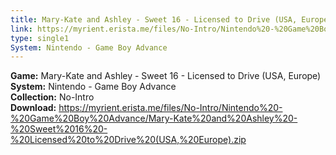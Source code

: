 ```yaml
---
title: Mary-Kate and Ashley - Sweet 16 - Licensed to Drive (USA, Europe)
link: https://myrient.erista.me/files/No-Intro/Nintendo%20-%20Game%20Boy%20Advance/Mary-Kate%20and%20Ashley%20-%20Sweet%2016%20-%20Licensed%20to%20Drive%20(USA,%20Europe).zip
type: single1
System: Nintendo - Game Boy Advance
---
```

<b>Game:</b> Mary-Kate and Ashley - Sweet 16 - Licensed to Drive (USA, Europe)<br>
<b>System:</b> Nintendo - Game Boy Advance<br>
<b>Collection:</b> No-Intro<br>
<b>Download:</b> https://myrient.erista.me/files/No-Intro/Nintendo%20-%20Game%20Boy%20Advance/Mary-Kate%20and%20Ashley%20-%20Sweet%2016%20-%20Licensed%20to%20Drive%20(USA,%20Europe).zip